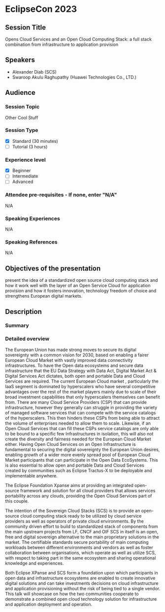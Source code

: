 # EclipseCon 2023

## Session Title
Opens Cloud Services and an Open Cloud Computing Stack: a full stack combination from infrastructure to application provision

## Speakers
- Alexander Diab (SCS)
- Swaroop Akulu Raghupathy (Huawei Technologies Co., LTD.)

## Audience
### Session Topic
Other Cool Stuff

### Session Type
- [x] Standard (30 minutes)
- [ ] Tutorial (3 hours)

### Experience level
- [x] Beginner
- [ ] Intermediate
- [ ] Advanced

### Attendee pre-requisites - If none, enter "N/A"
N/A

### Speaking Experiences
N/A

### Speaking References
N/A

## Objectives of the presentation
present the idea of a standardized open source cloud computing stack and how it work well with the layer of an Open Service Cloud for application provision and how it fosters innovation, technology freedom of choice and strengthens European digital markets.


## Description
### Summary

### Detailed overview
The European Union has made strong moves to secure its digital sovereignty with a common vision for 2030, based on enabling a fairer European Cloud Market with vastly improved data connectivity infrastructures. To have the Open data ecosystems and secure data infrastructure that the EU Data Strategy with Data Act, Digital Market Act & Digital Services Act dictates, both open and portable Data and Cloud Services are required.
The current European Cloud market , particularly the IaaS segment is dominated by hyperscalers who have several competitive advantages over the rest of the market players mainly due to scale of their broad investment capabilities that only hyperscalers themselves can benefit from.
There are many Cloud Service Providers (CSP) that can provide infrastructure, however they generally can struggle in providing the variety of managed software services that can compete with the service catalogs of the hyperscalers. This then hinders these CSPs from being able to attract the volume of enterprises needed to allow them to scale. Likewise, if an Open Cloud Services that can fill these CSPs service catalogs are only able to be bound to a specific few Infrastructures in isolation, this will also not create the diversity and fairness needed for the European Cloud Market either.
Having Open Cloud Services on an Open Infrastructure is fundamental to securing the digital sovereignty the European Union desires, enabling growth of a wider more evenly spread pool of European Cloud Market participants that can participate in the Open Data EcoSystems. This is also essential to allow open and portable Data and Cloud Services created by communities such as Eclipse Tractus-X to be deployable and implementable anywhere.

The Eclipse Foundation Xpanse aims at providing an integrated open-source framework and solution for all cloud providers that allows services portability across any clouds, providing the Open Cloud Services part of this couple.

The intention of the Sovereign Cloud Stacks (SCS) is to provide an open-source cloud computing stack ready to be utilized by cloud service providers as well as operators of private cloud environments. By the community driven effort to build to standardized stack of components from the main upstream projects from LF, CNCF and OIF SCS in itself is an open, free and digital sovereign alternative to the main proprietary solutions in the market. The certifiable standards secure portability of main computing workloads between different environments and vendors as well as foster collaboration between organisations, which operate as well as utilize SCS, with respect to taking part in the same ecosystem and sharing operational knowledge and experiences.

Both Eclipse XPanse and SCS form a foundation upon which participants in open data and infrastructure ecosystems are enabled to create innovative digital solutions and can take investments decisions on cloud infrastructure and application provisioning without the risk of being tied to a single vendor. This talk will showcase on how the two communities cooperate to demonstrate a combined open cloud technology solution for infrastructure and application deployment and operation.

